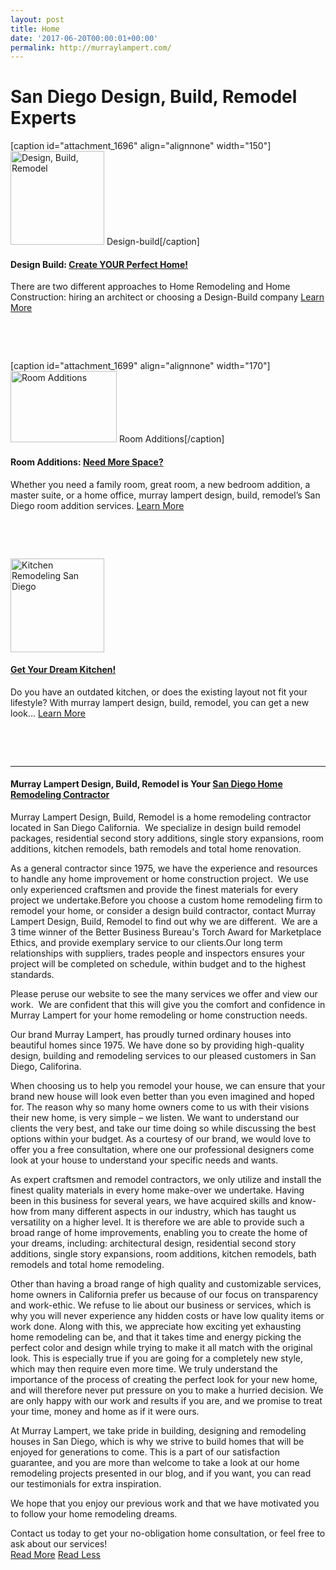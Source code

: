 ```yaml
---
layout: post
title: Home
date: '2017-06-20T00:00:01+00:00'
permalink: http://murraylampert.com/
---
```

<h1>San Diego Design, Build, Remodel Experts</h1>
[caption id="attachment_1696" align="alignnone" width="150"]<a href="/san-diego-design-build-contractors/"><img class="Thumbs wp-image-1696 size-thumbnail" src="http://murraylampert.com/wp-content/uploads/Miller2-150x150.jpg" alt="Design, Build, Remodel" width="150" height="150" /></a> Design-build[/caption]
<h4>Design Build: <a href="/san-diego-design-build-contractors/">Create YOUR Perfect Home!</a></h4>
There are two different approaches to Home Remodeling and Home Construction: hiring an architect or choosing a Design-Build company
<a class="more" href="/san-diego-design-build-contractors/">Learn More</a>

&nbsp;

&nbsp;

[caption id="attachment_1699" align="alignnone" width="170"]<a href="/san-diego-room-additions/"><img class="size-Home Thumbs wp-image-1699" src="http://www.murraylampert.com/wp-content/uploads/GreatRoom-170x114.jpg" alt="Room Additions" width="170" height="114" /></a> Room Additions[/caption]
<h4>Room Additions: <a href="/san-diego-room-additions/">Need More Space?</a></h4>
Whether you need a family room, great room, a new bedroom addition, a master suite, or a home office, murray lampert design, build, remodel’s San Diego room addition services.
<a class="more" href="/san-diego-room-additions/">Learn More</a>

&nbsp;

&nbsp;

<a href="/san-diego-kitchen-remodeling-services/"><img class="Thumbs wp-image-1700 size-thumbnail" src="http://murraylampert.com/wp-content/uploads/gravesafter3-150x150.jpg" alt="Kitchen Remodeling San Diego" width="150" height="150" /></a>
<h4><a href="/san-diego-kitchen-remodeling-services/">Get Your Dream Kitchen!</a></h4>
Do you have an outdated kitchen, or does the existing layout not fit your lifestyle? With murray lampert design, build, remodel, you can get a new look...
<a class="more" href="/san-diego-kitchen-remodeling-services/">Learn More</a>

&nbsp;

&nbsp;

<hr />

<h4>Murray Lampert Design, Build, Remodel is Your
<a href="/remodel/">San Diego Home Remodeling Contractor</a></h4>
Murray Lampert Design, Build, Remodel is a home remodeling contractor located in San Diego California.  We specialize in design build remodel packages, residential second story additions, single story expansions, room additions, kitchen remodels, bath remodels and total home renovation.
<div class="expand-content-more">

As a general contractor since 1975, we have the experience and resources to handle any home improvement or home construction project.  We use only experienced craftsmen and provide the finest materials for every project we undertake.Before you choose a custom home remodeling firm to remodel your home, or consider a design build contractor, contact Murray Lampert Design, Build, Remodel to find out why we are different.  We are a 3 time winner of the Better Business Bureau's Torch Award for Marketplace Ethics, and provide exemplary service to our clients.Our long term relationships with suppliers, trades people and inspectors ensures your project will be completed on schedule, within budget and to the highest standards.

Please peruse our website to see the many services we offer and view our work.  We are confident that this will give you the comfort and confidence in Murray Lampert for your home remodeling or home construction needs.

Our brand Murray Lampert, has proudly turned ordinary houses into beautiful homes since 1975. We have done so by providing high-quality design, building and remodeling services to our pleased customers in San Diego, Califorina.

When choosing us to help you remodel your house, we can ensure that your brand new house will look even better than you even imagined and hoped for. The reason why so many home owners come to us with their visions their new home, is very simple – we listen. We want to understand our clients the very best, and take our time doing so while discussing the best options within your budget. As a courtesy of our brand, we would love to offer you a free consultation, where one our professional designers come look at your house to understand your specific needs and wants.

As expert craftsmen and remodel contractors, we only utilize and install the finest quality materials in every home make-over we undertake. Having been in this business for several years, we have acquired skills and know-how from many different aspects in our industry, which has taught us versatility on a higher level. It is therefore we are able to provide such a broad range of home improvements, enabling you to create the home of your dreams, including: architectural design, residential second story additions, single story expansions, room additions, kitchen remodels, bath remodels and total home remodeling.

Other than having a broad range of high quality and customizable services, home owners in California prefer us because of our focus on transparency and work-ethic. We refuse to lie about our business or services, which is why you will never experience any hidden costs or have low quality items or work done. Along with this, we appreciate how exciting yet exhausting home remodeling can be, and that it takes time and energy picking the perfect color and design while trying to make it all match with the original look. This is especially true if you are going for a completely new style, which may then require even more time. We truly understand the importance of the process of creating the perfect look for your new home, and will therefore never put pressure on you to make a hurried decision. We are only happy with our work and results if you are, and we promise to treat your time, money and home as if it were ours.

At Murray Lampert, we take pride in building, designing and remodeling houses in San Diego, which is why we strive to build homes that will be enjoyed for generations to come. This is a part of our satisfaction guarantee, and you are more than welcome to take a look at our home remodeling projects presented in our blog, and if you want, you can read our testimonials for extra inspiration.

We hope that you enjoy our previous work and that we have motivated you to follow your home remodeling dreams.
<p style="display: inline !important;">Contact us today to get your no-obligation home consultation, or feel free to ask about our services!</p>
<p style="display: inline !important;"></p>

</div>
<a class="more expand-trigger-more" href="#">Read More</a>
<a class="more expand-trigger-less" href="#">Read Less</a>
